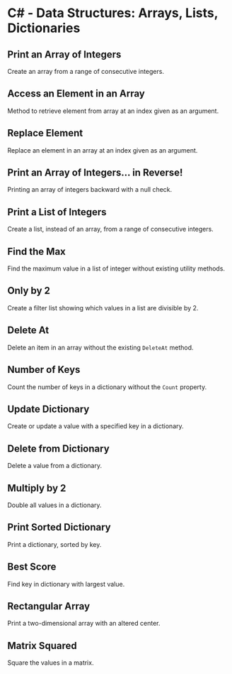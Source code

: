 # C# - Data Structures: Arrays, Lists, Dictionaries

## Print an Array of Integers
Create an array from a range of consecutive integers.

## Access an Element in an Array
Method to retrieve element from array at an index given as an argument.

## Replace Element
Replace an element in an array at an index given as an argument.

## Print an Array of Integers... in Reverse!
Printing an array of integers backward with a null check.

## Print a List of Integers
Create a list, instead of an array, from a range of consecutive integers.

## Find the Max
Find the maximum value in a list of integer without existing utility methods.

## Only by 2
Create a filter list showing which values in a list are divisible by 2.

## Delete At
Delete an item in an array without the existing `DeleteAt` method.

## Number of Keys
Count the number of keys in a dictionary without the `Count` property.

## Update Dictionary
Create or update a value with a specified key in a dictionary.

## Delete from Dictionary
Delete a value from a dictionary.

## Multiply by 2
Double all values in a dictionary.

## Print Sorted Dictionary
Print a dictionary, sorted by key.

## Best Score
Find key in dictionary with largest value.

## Rectangular Array
Print a two-dimensional array with an altered center.

## Matrix Squared
Square the values in a matrix.
